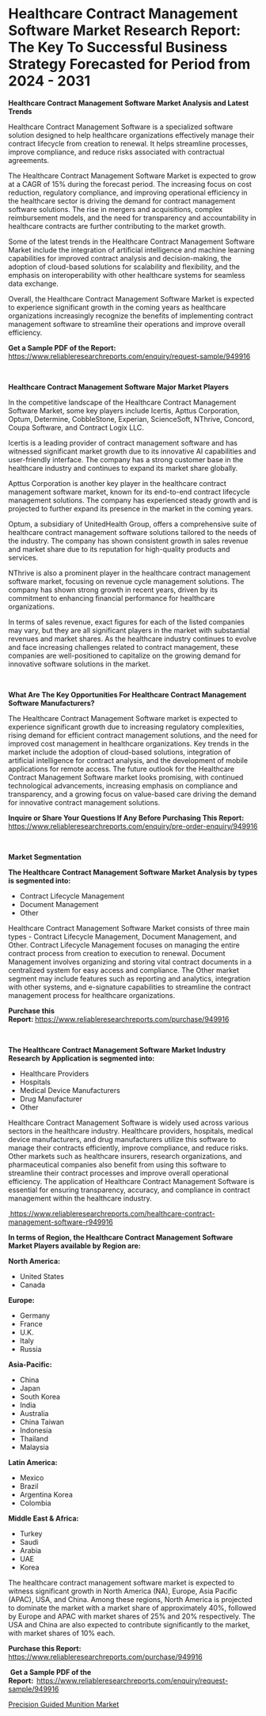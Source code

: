 <p><h1>Healthcare Contract Management Software Market Research Report: The Key To Successful Business Strategy Forecasted for Period from 2024 - 2031</h1></p><p><strong>Healthcare Contract Management Software Market Analysis and Latest Trends</strong></p>
<p><p>Healthcare Contract Management Software is a specialized software solution designed to help healthcare organizations effectively manage their contract lifecycle from creation to renewal. It helps streamline processes, improve compliance, and reduce risks associated with contractual agreements.</p><p>The Healthcare Contract Management Software Market is expected to grow at a CAGR of 15% during the forecast period. The increasing focus on cost reduction, regulatory compliance, and improving operational efficiency in the healthcare sector is driving the demand for contract management software solutions. The rise in mergers and acquisitions, complex reimbursement models, and the need for transparency and accountability in healthcare contracts are further contributing to the market growth.</p><p>Some of the latest trends in the Healthcare Contract Management Software Market include the integration of artificial intelligence and machine learning capabilities for improved contract analysis and decision-making, the adoption of cloud-based solutions for scalability and flexibility, and the emphasis on interoperability with other healthcare systems for seamless data exchange.</p><p>Overall, the Healthcare Contract Management Software Market is expected to experience significant growth in the coming years as healthcare organizations increasingly recognize the benefits of implementing contract management software to streamline their operations and improve overall efficiency.</p></p>
<p><strong>Get a Sample PDF of the Report:&nbsp;</strong> <a href="https://www.reliableresearchreports.com/enquiry/request-sample/949916">https://www.reliableresearchreports.com/enquiry/request-sample/949916</a></p>
<p>&nbsp;</p>
<p><strong>Healthcare Contract Management Software Major Market Players</strong></p>
<p><p>In the competitive landscape of the Healthcare Contract Management Software Market, some key players include Icertis, Apttus Corporation, Optum, Determine, CobbleStone, Experian, ScienceSoft, NThrive, Concord, Coupa Software, and Contract Logix LLC.</p><p>Icertis is a leading provider of contract management software and has witnessed significant market growth due to its innovative AI capabilities and user-friendly interface. The company has a strong customer base in the healthcare industry and continues to expand its market share globally.</p><p>Apttus Corporation is another key player in the healthcare contract management software market, known for its end-to-end contract lifecycle management solutions. The company has experienced steady growth and is projected to further expand its presence in the market in the coming years.</p><p>Optum, a subsidiary of UnitedHealth Group, offers a comprehensive suite of healthcare contract management software solutions tailored to the needs of the industry. The company has shown consistent growth in sales revenue and market share due to its reputation for high-quality products and services.</p><p>NThrive is also a prominent player in the healthcare contract management software market, focusing on revenue cycle management solutions. The company has shown strong growth in recent years, driven by its commitment to enhancing financial performance for healthcare organizations.</p><p>In terms of sales revenue, exact figures for each of the listed companies may vary, but they are all significant players in the market with substantial revenues and market shares. As the healthcare industry continues to evolve and face increasing challenges related to contract management, these companies are well-positioned to capitalize on the growing demand for innovative software solutions in the market.</p></p>
<p>&nbsp;</p>
<p><strong>What Are The Key Opportunities For Healthcare Contract Management Software Manufacturers?</strong></p>
<p><p>The Healthcare Contract Management Software market is expected to experience significant growth due to increasing regulatory complexities, rising demand for efficient contract management solutions, and the need for improved cost management in healthcare organizations. Key trends in the market include the adoption of cloud-based solutions, integration of artificial intelligence for contract analysis, and the development of mobile applications for remote access. The future outlook for the Healthcare Contract Management Software market looks promising, with continued technological advancements, increasing emphasis on compliance and transparency, and a growing focus on value-based care driving the demand for innovative contract management solutions.</p></p>
<p><strong>Inquire or Share Your Questions If Any Before Purchasing This Report:</strong> <a href="https://www.reliableresearchreports.com/enquiry/pre-order-enquiry/949916">https://www.reliableresearchreports.com/enquiry/pre-order-enquiry/949916</a></p>
<p>&nbsp;</p>
<p><strong>Market Segmentation</strong></p>
<p><strong>The Healthcare Contract Management Software Market Analysis by types is segmented into:</strong></p>
<p><ul><li>Contract Lifecycle Management</li><li>Document Management</li><li>Other</li></ul></p>
<p><p>Healthcare Contract Management Software Market consists of three main types - Contract Lifecycle Management, Document Management, and Other. Contract Lifecycle Management focuses on managing the entire contract process from creation to execution to renewal. Document Management involves organizing and storing vital contract documents in a centralized system for easy access and compliance. The Other market segment may include features such as reporting and analytics, integration with other systems, and e-signature capabilities to streamline the contract management process for healthcare organizations.</p></p>
<p><strong>Purchase this Report:&nbsp;</strong><a href="https://www.reliableresearchreports.com/purchase/949916">https://www.reliableresearchreports.com/purchase/949916</a></p>
<p>&nbsp;</p>
<p><strong>The Healthcare Contract Management Software Market Industry Research by Application is segmented into:</strong></p>
<p><ul><li>Healthcare Providers</li><li>Hospitals</li><li>Medical Device Manufacturers</li><li>Drug Manufacturer</li><li>Other</li></ul></p>
<p><p>Healthcare Contract Management Software is widely used across various sectors in the healthcare industry. Healthcare providers, hospitals, medical device manufacturers, and drug manufacturers utilize this software to manage their contracts efficiently, improve compliance, and reduce risks. Other markets such as healthcare insurers, research organizations, and pharmaceutical companies also benefit from using this software to streamline their contract processes and improve overall operational efficiency. The application of Healthcare Contract Management Software is essential for ensuring transparency, accuracy, and compliance in contract management within the healthcare industry.</p></p>
<p><a href="https://www.reliableresearchreports.com/healthcare-contract-management-software-r949916">&nbsp;https://www.reliableresearchreports.com/healthcare-contract-management-software-r949916</a></p>
<p><strong>In terms of Region, the Healthcare Contract Management Software Market Players available by Region are:</strong></p>
<p>
    <p> <strong> North America: </strong>
        <ul>
            <li>United States</li>
            <li>Canada</li>
        </ul>
        </p> 
    <p> <strong> Europe: </strong>
        <ul>
            <li>Germany</li>
            <li>France</li>
            <li>U.K.</li>
            <li>Italy</li>
            <li>Russia</li>
        </ul>
        </p> 
    <p> <strong> Asia-Pacific: </strong>
        <ul>
            <li>China</li>
            <li>Japan</li>
            <li>South Korea</li>
            <li>India</li>
            <li>Australia</li>
            <li>China Taiwan</li>
            <li>Indonesia</li>
            <li>Thailand</li>
            <li>Malaysia</li>
        </ul>
        </p> 
    <p> <strong> Latin America: </strong>
        <ul>
            <li>Mexico</li>
            <li>Brazil</li>
            <li>Argentina Korea</li>
            <li>Colombia</li>
        </ul>
        </p> 
    <p> <strong> Middle East & Africa: </strong>
        <ul>
            <li>Turkey</li>
            <li>Saudi</li>
            <li>Arabia</li>
            <li>UAE</li>
            <li>Korea</li>
        </ul>
    </p>
    </p>
<p><p>The healthcare contract management software market is expected to witness significant growth in North America (NA), Europe, Asia Pacific (APAC), USA, and China. Among these regions, North America is projected to dominate the market with a market share of approximately 40%, followed by Europe and APAC with market shares of 25% and 20% respectively. The USA and China are also expected to contribute significantly to the market, with market shares of 10% each.</p></p>
<p><strong>Purchase this Report: </strong><a href="https://www.reliableresearchreports.com/purchase/949916">https://www.reliableresearchreports.com/purchase/949916</a></p>
<p>&nbsp;<strong>Get a Sample PDF of the Report:&nbsp;&nbsp;</strong><a href="https://www.reliableresearchreports.com/enquiry/request-sample/949916">https://www.reliableresearchreports.com/enquiry/request-sample/949916</a></p>
<p><strong></strong></p>
<p><p><a href="https://github.com/RichRobinson5/Market-Research-Report-List-5/blob/main/precision-guided-munition-market.md">Precision Guided Munition Market</a></p></p>